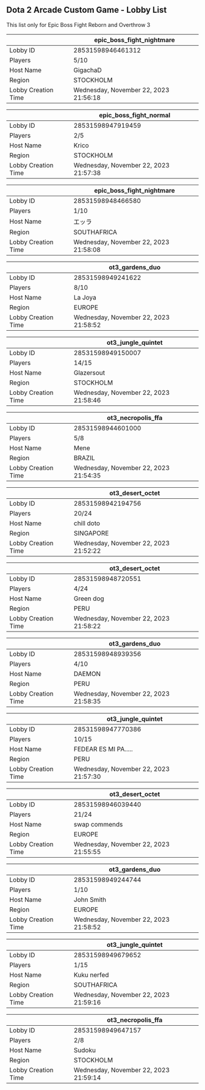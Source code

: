 ## Dota 2 Arcade Custom Game - Lobby List

This list only for Epic Boss Fight Reborn and Overthrow 3

|  | epic_boss_fight_nightmare |
| ------ | ------ |
| Lobby ID | 28531598946461312 |
| Players | 5/10 |
| Host Name | GigachaD |
| Region | STOCKHOLM |
| Lobby Creation Time | Wednesday, November 22, 2023 21:56:18 |


|  | epic_boss_fight_normal |
| ------ | ------ |
| Lobby ID | 28531598947919459 |
| Players | 2/5 |
| Host Name | Krico |
| Region | STOCKHOLM |
| Lobby Creation Time | Wednesday, November 22, 2023 21:57:38 |


|  | epic_boss_fight_nightmare |
| ------ | ------ |
| Lobby ID | 28531598948466580 |
| Players | 1/10 |
| Host Name | エッラ |
| Region | SOUTHAFRICA |
| Lobby Creation Time | Wednesday, November 22, 2023 21:58:08 |


|  | ot3_gardens_duo |
| ------ | ------ |
| Lobby ID | 28531598949241622 |
| Players | 8/10 |
| Host Name | La Joya |
| Region | EUROPE |
| Lobby Creation Time | Wednesday, November 22, 2023 21:58:52 |


|  | ot3_jungle_quintet |
| ------ | ------ |
| Lobby ID | 28531598949150007 |
| Players | 14/15 |
| Host Name | Glazersout |
| Region | STOCKHOLM |
| Lobby Creation Time | Wednesday, November 22, 2023 21:58:46 |


|  | ot3_necropolis_ffa |
| ------ | ------ |
| Lobby ID | 28531598944601000 |
| Players | 5/8 |
| Host Name | Mene |
| Region | BRAZIL |
| Lobby Creation Time | Wednesday, November 22, 2023 21:54:35 |


|  | ot3_desert_octet |
| ------ | ------ |
| Lobby ID | 28531598942194756 |
| Players | 20/24 |
| Host Name | chill doto |
| Region | SINGAPORE |
| Lobby Creation Time | Wednesday, November 22, 2023 21:52:22 |


|  | ot3_desert_octet |
| ------ | ------ |
| Lobby ID | 28531598948720551 |
| Players | 4/24 |
| Host Name | Green dog |
| Region | PERU |
| Lobby Creation Time | Wednesday, November 22, 2023 21:58:22 |


|  | ot3_gardens_duo |
| ------ | ------ |
| Lobby ID | 28531598948939356 |
| Players | 4/10 |
| Host Name | DAEMON |
| Region | PERU |
| Lobby Creation Time | Wednesday, November 22, 2023 21:58:35 |


|  | ot3_jungle_quintet |
| ------ | ------ |
| Lobby ID | 28531598947770386 |
| Players | 10/15 |
| Host Name | FEDEAR ES MI PA..... |
| Region | PERU |
| Lobby Creation Time | Wednesday, November 22, 2023 21:57:30 |


|  | ot3_desert_octet |
| ------ | ------ |
| Lobby ID | 28531598946039440 |
| Players | 21/24 |
| Host Name | swap commends |
| Region | EUROPE |
| Lobby Creation Time | Wednesday, November 22, 2023 21:55:55 |


|  | ot3_gardens_duo |
| ------ | ------ |
| Lobby ID | 28531598949244744 |
| Players | 1/10 |
| Host Name | John Smith |
| Region | EUROPE |
| Lobby Creation Time | Wednesday, November 22, 2023 21:58:52 |


|  | ot3_jungle_quintet |
| ------ | ------ |
| Lobby ID | 28531598949679652 |
| Players | 1/15 |
| Host Name | Kuku nerfed |
| Region | SOUTHAFRICA |
| Lobby Creation Time | Wednesday, November 22, 2023 21:59:16 |


|  | ot3_necropolis_ffa |
| ------ | ------ |
| Lobby ID | 28531598949647157 |
| Players | 2/8 |
| Host Name | Sudoku |
| Region | STOCKHOLM |
| Lobby Creation Time | Wednesday, November 22, 2023 21:59:14 |


